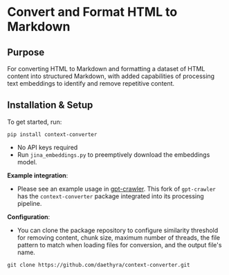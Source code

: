 # Convert and Format HTML to Markdown

## Purpose

For converting HTML to Markdown and formatting a dataset of HTML content 
into structured Markdown, with added capabilities of processing text embeddings to identify and remove repetitive content.

## Installation & Setup
To get started, run:

`pip install context-converter`

* No API keys required
* Run `jina_embeddings.py` to preemptively download the embeddings model.

**Example integration**:

* Please see an example usage in [gpt-crawler](https://github.com/Daethyra/gpt-crawler). This fork of `gpt-crawler` has the `context-converter` package integrated into its processing pipeline. 

**Configuration**:
* You can clone the package repository to configure similarity threshold for removing content, chunk size, maximum number of threads, the file pattern to match when loading files for conversion, and the output file's name.

`git clone https://github.com/daethyra/context-converter.git`
